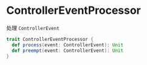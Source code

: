 # ControllerEventProcessor

处理 `ControllerEvent`

``` scala
trait ControllerEventProcessor {
  def process(event: ControllerEvent): Unit
  def preempt(event: ControllerEvent): Unit
}
```

